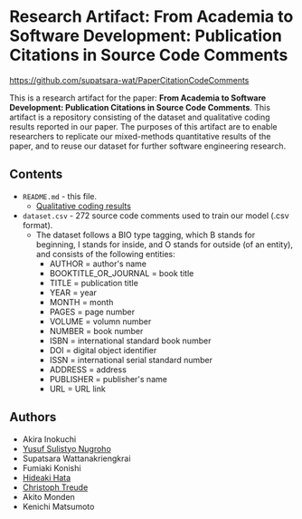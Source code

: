 # Research Artifact: From Academia to Software Development: Publication Citations in Source Code Comments

https://github.com/supatsara-wat/PaperCitationCodeComments

This is a research artifact for the paper: **From Academia to Software Development: Publication Citations in Source Code Comments**. This artifact is a repository consisting of the dataset and qualitative coding results reported in our paper. The purposes of this artifact are to enable researchers to replicate our mixed-methods quantitative results of the paper, and to reuse our dataset for further software engineering research.

## Contents
* `README.md` - this file.
  * [Qualitative coding results](https://docs.google.com/spreadsheets/d/e/2PACX-1vRtfzcI0u5p6aGJeHJrezJXz4r6V3jFGG6cypOHprYsAqzv23iXQ_b0IbEmbONvkVfj6yrWb0jDHcpE/pubhtml?gid=0&single=true) 
* `dataset.csv` - 272 source code comments used to train our model (.csv format).
  * The dataset follows a BIO type tagging, which B stands for beginning, I stands for inside, and O stands for outside (of an entity), and consists of the following entities:
    * AUTHOR = author's name
    * BOOKTITLE_OR_JOURNAL = book title
    * TITLE = publication title
    * YEAR = year
    * MONTH = month
    * PAGES = page number
    * VOLUME = volumn number
    * NUMBER = book number
    * ISBN = international standard book number
    * DOI = digital object identifier
    * ISSN = international serial standard number
    * ADDRESS = address
    * PUBLISHER = publisher's name
    * URL = URL link
  
## Authors
- Akira Inokuchi
- [Yusuf Sulistyo Nugroho](https://yusufsn.github.io/)
- Supatsara Wattanakriengkrai
- Fumiaki Konishi
- [Hideaki Hata](https://hideakihata.github.io/)
- [Christoph Treude](http://ctreude.ca/)
- Akito Monden
- Kenichi Matsumoto
